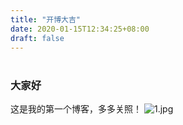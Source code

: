```yaml
---
title: "开博大吉"
date: 2020-01-15T12:34:25+08:00
draft: false
---
```

# 
## 
### 大家好
这是我的第一个博客，多多关照！
![1.jpg](https://i.loli.net/2020/01/15/yJAM4YaoESgxfrz.jpg)


